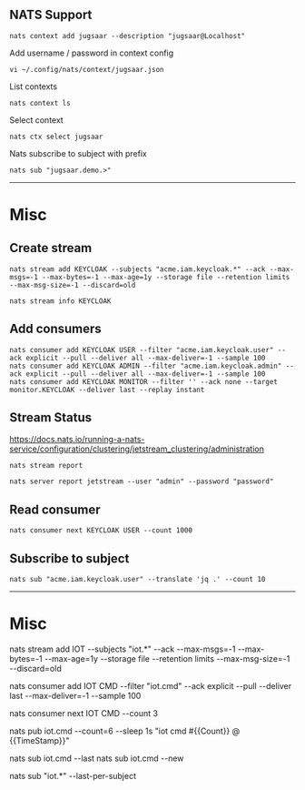 NATS Support
---

```
nats context add jugsaar --description "jugsaar@Localhost"
```

Add username / password in context config
```
vi ~/.config/nats/context/jugsaar.json
```

List contexts
```
nats context ls
```

Select context
```
nats ctx select jugsaar
```

Nats subscribe to subject with prefix
```
nats sub "jugsaar.demo.>"
```


---

# Misc

## Create stream
```
nats stream add KEYCLOAK --subjects "acme.iam.keycloak.*" --ack --max-msgs=-1 --max-bytes=-1 --max-age=1y --storage file --retention limits --max-msg-size=-1 --discard=old

nats stream info KEYCLOAK
```

## Add consumers
```
nats consumer add KEYCLOAK USER --filter "acme.iam.keycloak.user" --ack explicit --pull --deliver all --max-deliver=-1 --sample 100
nats consumer add KEYCLOAK ADMIN --filter "acme.iam.keycloak.admin" --ack explicit --pull --deliver all --max-deliver=-1 --sample 100
nats consumer add KEYCLOAK MONITOR --filter '' --ack none --target monitor.KEYCLOAK --deliver last --replay instant
```

## Stream Status

https://docs.nats.io/running-a-nats-service/configuration/clustering/jetstream_clustering/administration

```
nats stream report

nats server report jetstream --user "admin" --password "password"
```

## Read consumer

```
nats consumer next KEYCLOAK USER --count 1000
```

## Subscribe to subject
```
nats sub "acme.iam.keycloak.user" --translate 'jq .' --count 10
```

---

# Misc

nats stream add IOT --subjects "iot.*" --ack --max-msgs=-1 --max-bytes=-1 --max-age=1y --storage file --retention limits --max-msg-size=-1 --discard=old

nats consumer add IOT CMD --filter "iot.cmd" --ack explicit --pull --deliver last --max-deliver=-1 --sample 100

nats consumer next IOT CMD --count 3

nats pub iot.cmd --count=6 --sleep 1s "iot cmd #{{Count}} @ {{TimeStamp}}"

nats sub iot.cmd --last
nats sub iot.cmd --new

nats sub "iot.*" --last-per-subject